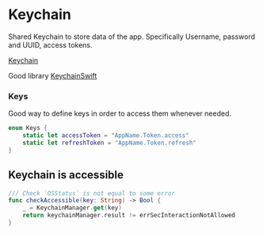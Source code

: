 # Keychain 

Shared Keychain to store data of the app. Specifically Username, password and UUID, access tokens.

[Keychain](https://www.iosapptemplates.com/blog/ios-programming/keychain-swift-ios)

Good library 
[KeychainSwift](https://github.com/evgenyneu/keychain-swift)



### Keys

Good way to define keys in order to access them whenever needed.

```swift
enum Keys {
	static let accessToken = "AppName.Token.access"
	static let refreshToken = "AppName.Token.refresh"
}
```



## Keychain is accessible

```swift
/// Check `OSStatus` is not equal to some error
func checkAccessible(key: String) -> Bool {
	_ = KeychainManager.get(key)
	return keychainManager.result != errSecInteractionNotAllowed
}
```
